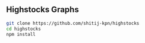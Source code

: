## Highstocks Graphs


```bash
git clone https://github.com/shitij-kpn/highstocks
cd highstocks
npm install
```
